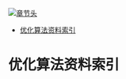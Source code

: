 [![章节头](https://parg.co/UGo)](https://parg.co/b4z) 
 - [优化算法资料索引](#%E4%BC%98%E5%8C%96%E7%AE%97%E6%B3%95%E8%B5%84%E6%96%99%E7%B4%A2%E5%BC%95) 

# 优化算法资料索引